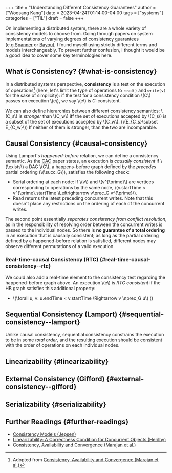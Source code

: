 +++
title = "Understanding Different Consistency Guarantees"
author = ["Woosang Kang"]
date = 2023-04-24T01:14:00-04:00
tags = ["systems"]
categories = ["TIL"]
draft = false
+++

On implementing a distributed system, there are a whole variety of consistency models to choose from. Going through papers on system implementations of varying degrees of consistency guarantees (e.g.[Spanner](http://www.cs.cornell.edu/courses/cs5414/2017fa/papers/Spanner.pdf) or [Bayou](http://www.cs.utexas.edu/~lorenzo/corsi/cs380d/papers/p172-terry.pdf)), I found myself using strictly different terms and models interchangeably. To prevent further confusion, I thought it would be a good idea to cover some key terminologies here.


## What _is_ Consistency? {#what-is-consistency}

In a distributed systems perspective, ****consistency**** is a test on the execution of operations[^fn:1] (here, let's limit the type of operations to `read()` and `write(v)` for the sake of simplicity): if the test for a consistency condition \\(C\\) passes on execution \\(e\\), we say \\(e\\) is $C$-consistent.

We can also define hierarchies between different consistency semantics: \\(C\_s\\) is _stronger_ than \\(C\_w\\) iff the set of executions accepted by \\(C\_s\\) is a subset of the set of executions accepted by \\(C\_w\\). (\\(E\_{C\_s}\subset E\_{C\_w}\\)) If neither of them is stronger, than the two are incomparable.


## Causal Consistency {#causal-consistency}

Using Lamport's _happened-before_ relation, we can define a consistency semantic. As the [CAC](https://www.cs.cornell.edu/lorenzo/papers/cac-tr.pdf) paper states, an execution is _causally consistent_ if \\(\exists\\) a DAG \\(G\\), a happens-before graph defined by the _precedes_ partial ordering (\\(\succ\_G\\)), satisfies the following check:

-   Serial ordering at each node: If \\(v\\) and \\(v^{\prime}\\) are vertices corresponding to operations by the same node, \\(v.startTime < v^{\prime}.startTime \Leftrightarrow v\prec\_G v^{\prime}\\).
-   Read returns the latest preceding concurrent writes. Note that this doesn't place any restrictions  on the ordering of each of the concurrent writes.

The second point essentially _separates consistency from conflict resolution_, as in the responsibility of resolving order between the concurrent writes is passed to the individual nodes. So there is ****no guarantee of a total ordering**** in an execution that is causally consistent; as long as the partial ordering defined by a happened-before relation is satisfied, different nodes may observe different permutations of a valid execution.


### Real-time-causal Consistency (RTC) {#real-time-causal-consistency--rtc}

We could also add a real-time element to the consistency test regarding the happened-before graph above. An execution \\(e\\) is _RTC consistent_ if the HB graph satisfies this additional property:

-   \\(\forall u, v: u.endTime < v.startTime \Rightarrow v \nprec\_G u\\) ()


## Sequential Consistency (Lamport) {#sequential-consistency--lamport}

Unlike causal consistency, sequential consistency constrains the execution to be in some _total order_, and the resulting execution should be consistent with the order of operations on each individual nodes.


## Linearizability {#linearizability}


## External Consistency (Gifford) {#external-consistency--gifford}


## Serializability {#serializability}


## Further Readings {#further-readings}

-   [Consistency Models (Jepsen)](https://jepsen.io/consistency)
-   [Linearizability: A Correctness Condition for Concurrent Objects (Herilhy)](https://www.google.com/url?sa=t&rct=j&q=&esrc=s&source=web&cd=&cad=rja&uact=8&ved=2ahUKEwi2mqernbX-AhXQMlkFHSzDAQoQFnoECAwQAQ&url=https%3A%2F%2Fcs.brown.edu%2F~mph%2FHerlihyW90%2Fp463-herlihy.pdf&usg=AOvVaw2I8TvobQuAizpu3MojvSZO)
-   [Consistency, Availability and Convergence (Marajan et al.)](https://www.cs.cornell.edu/lorenzo/papers/cac-tr.pdf)

[^fn:1]: Adopted from [Consistency, Availability and Convergence (Marajan et al.)](https://www.cs.cornell.edu/lorenzo/papers/cac-tr.pdf)